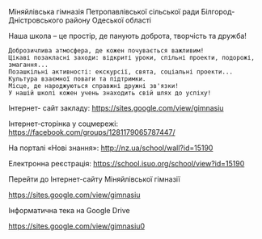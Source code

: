 Міняйлівська гімназія Петропавлівської сільської ради Білгород-Дністровського району Одеської області

Наша школа – це простір, де панують доброта, творчість та дружба!

    Доброзичлива атмосфера, де кожен почувається важливим!
    Цікаві позакласні заходи: відкриті уроки, спільні проекти, подорожі, змагання...
    Позашкільні активності: екскурсії, свята, соціальні проекти...
    Культура взаємної поваги та підтримки.
    Місце, де народжуються справжні дружні зв'язки!
    У нашій школі кожен учень знаходить свій шлях до успіху! 

Інтернет- сайт закладу: 						https://sites.google.com/view/gimnasiu

Інтернет-сторінка у соцмережі: 			https://facebook.com/groups/1281179065787447/

На порталі «Нові знання»: 					http://nz.ua/school/wall?id=15190

Електронна реєстрація: 						https://school.isuo.org/school/view?id=15190


Перейти до Iнтернет-сайту Міняйлівської гімназії 

https://sites.google.com/view/gimnasiu 

Інформатична тека на Google Drive

https://sites.google.com/view/gimnasiu0


